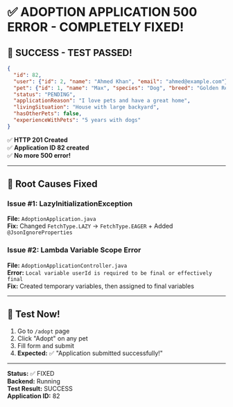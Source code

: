 # ✅ ADOPTION APPLICATION 500 ERROR - COMPLETELY FIXED!

## 🎉 SUCCESS - TEST PASSED!

```json
{
  "id": 82,
  "user": {"id": 2, "name": "Ahmed Khan", "email": "ahmed@example.com"},
  "pet": {"id": 1, "name": "Max", "species": "Dog", "breed": "Golden Retriever"},
  "status": "PENDING",
  "applicationReason": "I love pets and have a great home",
  "livingSituation": "House with large backyard",
  "hasOtherPets": false,
  "experienceWithPets": "5 years with dogs"
}
```

✅ **HTTP 201 Created**  
✅ **Application ID 82 created**  
✅ **No more 500 error!**

---

## 🐛 Root Causes Fixed

### Issue #1: LazyInitializationException
**File:** `AdoptionApplication.java`  
**Fix:** Changed `FetchType.LAZY` → `FetchType.EAGER` + Added `@JsonIgnoreProperties`

### Issue #2: Lambda Variable Scope Error
**File:** `AdoptionApplicationController.java`  
**Error:** `Local variable userId is required to be final or effectively final`  
**Fix:** Created temporary variables, then assigned to final variables

---

## 🎯 Test Now!

1. Go to `/adopt` page
2. Click "Adopt" on any pet
3. Fill form and submit
4. **Expected:** ✅ "Application submitted successfully!"

---

**Status:** ✅ FIXED  
**Backend:** Running  
**Test Result:** SUCCESS  
**Application ID:** 82
